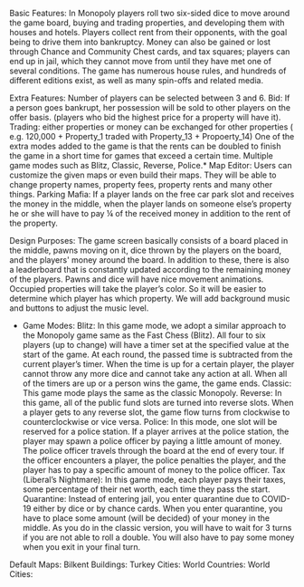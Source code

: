 Basic Features:
In Monopoly players roll two six-sided dice to move around the game board, buying and trading properties, and developing them with houses and hotels. Players collect rent from their opponents, with the goal being to drive them into bankruptcy. Money can also be gained or lost through Chance and Community Chest cards, and tax squares; players can end up in jail, which they cannot move from until they have met one of several conditions. The game has numerous house rules, and hundreds of different editions exist, as well as many spin-offs and related media. 

Extra Features:
Number of players can be selected between 3 and 6.
Bid: If a person goes bankrupt, her possession will be sold to other players on the offer basis. (players who bid the highest price for a property will have it).
Trading: either properties or money can be exchanged for other properties ( e.g. 120,000 + Property_1 traded with Property_13 + Propoerty_14)
One of the extra modes added to the game is that the rents can be doubled to finish the game in a short time for games that exceed a certain time.
Multiple game modes such as Blitz, Classic, Reverse, Police.*
Map Editor: Users can customize the given maps or even build their maps. They will be able to change property names, property fees, property rents and many other things. 
Parking Mafia: If a player lands on the free car park slot and receives the money in the middle, when the player lands on someone else’s property he or she will have to pay ¼ of the received money in addition to the rent of the property.

Design Purposes:
The game screen basically consists of a board placed in the middle, pawns moving on it, dice thrown by the players on the board, and the players' money around the board. In addition to these, there is also a leaderboard that is constantly updated according to the remaining money of the players.
Pawns and dice will have nice movement animations. 
Occupied properties will take the player’s color. So it will be easier to determine which player has which property.
We will add background music and buttons to adjust the music level.

* Game Modes:
Blitz: In this game mode, we adopt a similar approach to the Monopoly game same as the Fast Chess (Blitz). All four to six players (up to change) will have a timer set at the specified value at the start of the game. At each round, the passed time is subtracted from the current player’s timer. When the time is up for a certain player, the player cannot throw any more dice and cannot take any action at all. When all of the timers are up or a person wins the game, the game ends.
Classic: This game mode plays the same as the classic Monopoly.
Reverse: In this game, all of the public fund slots are turned into reverse slots. When a player gets to any reverse slot, the game flow turns from clockwise to counterclockwise or vice versa.
Police: In this mode, one slot will be reserved for a police station. If a player arrives at the police station, the player may spawn a police officer by paying a little amount of money. The police officer travels through the board at the end of every tour. If the officer encounters a player, the police penalties the player, and the player has to pay a specific amount of money to the police officer.
Tax (Liberal’s Nightmare): In this game mode, each player pays their taxes, some percentage of their net worth, each time they pass the start.
Quarantine: Instead of entering jail, you enter quarantine due to COVID-19 either by dice or by chance cards. When you enter quarantine, you have to place some amount (will be decided) of your money in the middle. As you do in the classic version, you will have to wait for 3 turns if you are not able to roll a double. You will also have to pay some money when you exit in your final turn.

Default Maps:
Bilkent Buildings: 
Turkey Cities:
World Countries:
World Cities:
